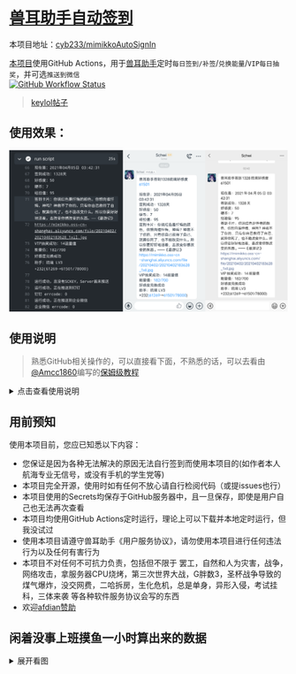 # [兽耳助手自动签到](https://github.com/cyb233/mimikkoAutoSignIn)

本项目地址：[cyb233/mimikkoAutoSignIn](https://github.com/cyb233/mimikkoAutoSignIn)

[本项目](https://github.com/cyb233/mimikkoAutoSignIn)使用GitHub Actions，用于[兽耳助手](https://www.mimikko.cn/)定时`每日签到/补签`/`兑换能量`/`VIP每日抽奖`，并可选`推送到微信`  
[![GitHub Workflow Status](https://img.shields.io/github/workflow/status/cyb233/mimikkoAutoSignIn/CI)](https://github.com/cyb233/mimikkoAutoSignIn/actions)
>[keylol帖子](https://keylol.com/t675496-1-1)
## 使用效果：
![result](/pic/result.png)

## 使用说明 
> 熟悉GitHub相关操作的，可以直接看下面，不熟悉的话，可以去看由[@Amcc1860](https://github.com/Amcc1860)编写的[保姆级教程](https://github.com/cyb233/mimikkoAutoSignIn/issues/4)
<details markdown='1'><summary>点击查看使用说明</summary>

#### 1. 先fork[本项目](https://github.com/cyb233/mimikkoAutoSignIn)（本项目已fork人数 [![GitHub forks](https://img.shields.io/github/forks/cyb233/mimikkoAutoSignIn?style=social)](https://github.com/cyb233/mimikkoAutoSignIn)）
> 打开[本项目](https://github.com/cyb233/mimikkoAutoSignIn)，并点击如图fork按钮
> ![fork](/pic/fork.png)

#### 2. 在设置中创建action secrets：
> |secret名称|必要条件|说明|  
> |-----|-----|-----|  
> |`LOGIN`|非必要|值非`False`时均为`True`，为`True`时使用ID和密码进行登录，否则使用AUTHORIZATION进行验证|  
> |`ID`|`LOGIN`==`True`|登录账号(邮箱或手机号)|  
> |`PASSWORD`|`LOGIN`==`True`|登录密码|  
> |`ENERGY`|非必要|详见下个表格|  
> |`AUTHORIZATION`|`LOGIN`==`False`|验证账号用，可由抓包获取|  
> |`RESIGN`|非必要|如需每天尝试补签最近x天，取值1~7|  
> |`SCKEY`|非必要|微信推送，详见步骤5|  
> - 建议使用ID密码登录，无技术要求，但可能会将其他设备挤下线
> - AUTHORIZATION值为抓包获取，需要会使用抓包软件，但不会影响其他设备
> - ENERGY参数用于签到及兑换能量，使用的code值为助手代码，下表是已知的code值

> |code|ServantName|  
> |-----|-----|  
> |不设/不填|缺省值：梦梦奈|  
> |`nonona`|诺诺纳|  
> |`momona`|梦梦奈|  
> |`ariana`|爱莉安娜|  
> |`miruku`|米璐库|  
> |`nemuri`|奈姆利|  
> |`ruri`|琉璃|  
> |`alpha0`|阿尔法零|  
> |`miruku2`|米露可|  
> |`ulrica`|优莉卡|  
> |`giwa`|羲和|  
> |`maya`|摩耶|  
> - 注意：本项目不检查code可用性，如出现新助手而本表未更新，可自行抓取code值；由于随意输入错误助手code所可能导致的问题，本项目不负任何责任
  
> 如图`setting`→`secrets→new repository secret`
> ![secrets](/pic/secrets.jpg)

#### 3. 在actions中开启
> - **请勿滥用GitHub Actions！**  
> - 如图点击`I understand my workflows, go ahead and enable them`，并手动执行一次
> ![actions](/pic/actions.jpg)
> ![run](https://user-images.githubusercontent.com/35195193/104328725-13405200-5527-11eb-8540-c804a6d1142e.png)

#### 4. 修改自动运行时间：
> - 打开`mimikkoAutoSignIn/.github/workflows/auto_sign_in.yml`
> - 在`第12行`修改`cron表达式`，默认北京时间每天`3:30`,`17:30`执行
> - cron表达式怎么改？请去看[GitHub官方文档](https://docs.github.com/cn/actions/reference/workflow-syntax-for-github-actions#onschedule)

#### 5. (可选)使用server酱推送到微信：
> - 在server酱官网 sc.ftqq.com 登录并复制`SCKEY`
> - 在设置中创建action secrets `SCKEY`
> ![SCKEY](/pic/Screenshot_2021_0109_222138.png)
</details>
  
  
## 用前预知
使用本项目前，您应已知悉以下内容：
- 您保证是因为各种无法解决的原因无法自行签到而使用本项目的(如作者本人航海专业无信号，或没有手机的学生党等)
- 本项目完全开源，使用时如有任何不放心请自行检阅代码（或提issues也行）
- 本项目使用的Secrets均保存于GitHub服务器中，且一旦保存，即使是用户自己也无法再次查看
- 本项目均使用GitHub Actions定时运行，理论上可以下载并本地定时运行，但我没试过
- 使用本项目请遵守兽耳助手《用户服务协议》，请勿使用本项目进行任何违法行为以及任何有害行为
- 本项目不对任何不可抗力负责，包括但不限于 罢工，自然和人为灾害，战争，网络攻击，拿服务器CPU烧烤，第三次世界大战，G胖数3，圣杯战争导致的煤气爆炸，没交网费，二哈拆房，生化危机，总是单身，异形入侵，考试挂科，三体来袭 等各种软件服务协议会写的东西
- 欢迎[afdian赞助](https://afdian.net/@Schwi)
  
  
## 闲着没事上班摸鱼一小时算出来的数据
<details markdown='1'><summary>展开看图</summary>

![兽耳助手签到所需时长](pic/mimikko_sign.png)
</details>
